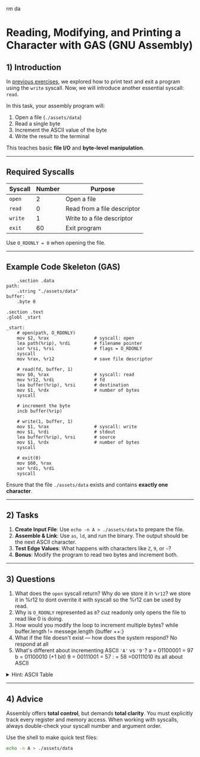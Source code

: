 rm da<!---
{
  "depends_on": ["https://github.com/STEMgraph/e3a451cf-dccf-474b-97d2-17505e309ba0"],
  "author": "Stephan Bökelmann",
  "first_used": "2025-04-01",
  "keywords": ["GAS", "syscall", "read", "write", "file descriptor", "ASCII", "Linux"]
}
--->

# Reading, Modifying, and Printing a Character with GAS (GNU Assembly)

## 1) Introduction

In [previous exercises](https://github.com/STEMgraph/e3a451cf-dccf-474b-97d2-17505e309ba0), we explored how to print text and exit a program using the `write` syscall. Now, we will introduce another essential syscall: `read`.

In this task, your assembly program will:

1. Open a file (`./assets/data`)
2. Read a single byte
3. Increment the ASCII value of the byte
4. Write the result to the terminal

This teaches basic **file I/O** and **byte-level manipulation**.

---

## Required Syscalls

| Syscall     | Number | Purpose       |
|-------------|--------|---------------|
| `open`      | 2      | Open a file   |
| `read`      | 0      | Read from a file descriptor |
| `write`     | 1      | Write to a file descriptor  |
| `exit`      | 60     | Exit program  |

Use `O_RDONLY = 0` when opening the file.

---

## Example Code Skeleton (GAS)

```gas
    .section .data
path:
    .string "./assets/data"
buffer:
    .byte 0

.section .text
.globl _start

_start:
    # open(path, O_RDONLY)
    mov $2, %rax                 # syscall: open
    lea path(%rip), %rdi         # filename pointer
    xor %rsi, %rsi               # flags = O_RDONLY
    syscall
    mov %rax, %r12               # save file descriptor

    # read(fd, buffer, 1)
    mov $0, %rax                 # syscall: read
    mov %r12, %rdi               # fd
    lea buffer(%rip), %rsi       # destination
    mov $1, %rdx                 # number of bytes
    syscall

    # increment the byte
    incb buffer(%rip)

    # write(1, buffer, 1)
    mov $1, %rax                 # syscall: write
    mov $1, %rdi                 # stdout
    lea buffer(%rip), %rsi       # source
    mov $1, %rdx                 # number of bytes
    syscall

    # exit(0)
    mov $60, %rax
    xor %rdi, %rdi
    syscall
```

Ensure that the file `./assets/data` exists and contains **exactly one character**.

---

## 2) Tasks

1. **Create Input File**: Use `echo -n A > ./assets/data` to prepare the file.
2. **Assemble & Link**: Use `as`, `ld`, and run the binary. The output should be the next ASCII character.
3. **Test Edge Values**: What happens with characters like `Z`, `9`, or `~`?
4. **Bonus**: Modify the program to read two bytes and increment both.

---

## 3) Questions

1. What does the `open` syscall return? Why do we store it in `%r12`?
   we store it in %r12 to dont overrite it with syscall so the %r12 can be used by read.
3. Why is `O_RDONLY` represented as `0`?
   cuz readonly only opens the file to read like 0 is doing.
4. How would you modify the loop to increment multiple bytes?
   while buffer.length != messege.length {buffer ++:}
5. What if the file doesn't exist — how does the system respond?
   No respond at all
7. What's different about incrementing ASCII `'A'` vs `'9'`?
   a = 01100001 = 97  b = 01100010 (+1 bit)  9 = 00111001 = 57  : = 58 =00111010 its all about ASCII

<details>
  <summary>Hint: ASCII Table</summary>

  Use [ASCII Table Reference](https://www.asciitable.com/) to understand what values you're manipulating.
</details>

---

## 4) Advice

Assembly offers **total control**, but demands **total clarity**. You must explicitly track every register and memory access. When working with syscalls, always double-check your syscall number and argument order.

Use the shell to make quick test files:

```bash
echo -n A > ./assets/data
```
